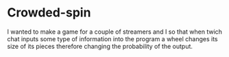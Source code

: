 # Crowded-spin
I wanted to make a game for a couple of streamers and I so that when twich chat inputs some type of information into the program a wheel changes its size of its pieces therefore changing the probability of the output.
